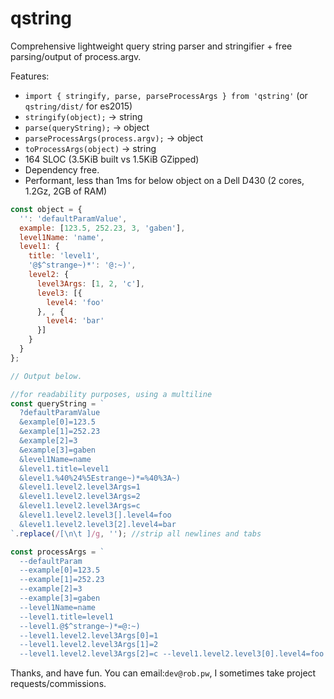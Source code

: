 # qstring

Comprehensive lightweight query string parser and stringifier + free parsing/output of process.argv.

Features:
  - `import { stringify, parse, parseProcessArgs } from 'qstring'` (or `qstring/dist/` for es2015)
  - `stringify(object);` -> string
  - `parse(queryString);` -> object
  - `parseProcessArgs(process.argv);` -> object
  - `toProcessArgs(object)` -> string
  - 164 SLOC (3.5KiB built vs 1.5KiB GZipped)
  - Dependency free.
  - Performant, less than 1ms for below object on a Dell D430 (2 cores, 1.2Gz, 2GB of RAM)

```javascript
const object = {
  '': 'defaultParamValue',
  example: [123.5, 252.23, 3, 'gaben'],
  level1Name: 'name',
  level1: {
    title: 'level1',
    '@$^strange~)*': '@:~)',
    level2: {
      level3Args: [1, 2, 'c'],
      level3: [{
        level4: 'foo'
      }, , {
        level4: 'bar'
      }]
    }
  }
};

// Output below.

//for readability purposes, using a multiline
const queryString = `
  ?defaultParamValue
  &example[0]=123.5
  &example[1]=252.23
  &example[2]=3
  &example[3]=gaben
  &level1Name=name
  &level1.title=level1
  &level1.%40%24%5Estrange~)*=%40%3A~)
  &level1.level2.level3Args=1
  &level1.level2.level3Args=2
  &level1.level2.level3Args=c
  &level1.level2.level3[].level4=foo
  &level1.level2.level3[2].level4=bar
`.replace(/[\n\t ]/g, ''); //strip all newlines and tabs

const processArgs = `
  --defaultParam 
  --example[0]=123.5 
  --example[1]=252.23 
  --example[2]=3 
  --example[3]=gaben 
  --level1Name=name 
  --level1.title=level1 
  --level1.@$^strange~)*=@:~) 
  --level1.level2.level3Args[0]=1 
  --level1.level2.level3Args[1]=2 
  --level1.level2.level3Args[2]=c --level1.level2.level3[0].level4=foo --level1.level2.level3[2].level4=bar'
```

Thanks, and have fun.
You can email:`dev@rob.pw`, I sometimes take project requests/commissions.
